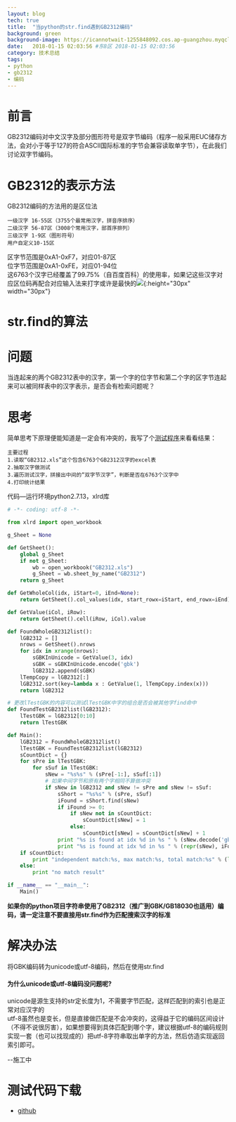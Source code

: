 ```yaml
---
layout: blog
tech: true
title:  "当python的str.find遇到GB2312编码"
background: green
background-image: https://icannotwait-1255848092.cos.ap-guangzhou.myqcloud.com/bg_python.jpg
date:   2018-01-15 02:03:56 #东8区 2018-01-15 02:03:56
category: 技术总结
tags:
- python
- gb2312
- 编码
---
```



# 前言
GB2312编码对中文汉字及部分图形符号是双字节编码（程序一般采用EUC储存方法，会对小于等于127的符合ASCII国际标准的字节会兼容读取单字节），在此我们讨论双字节编码。

# GB2312的表示方法
GB2312编码的方法用的是区位法

    一级汉字 16-55区（3755个最常用汉字，拼音序排序）
    二级汉字 56-87区（3008个常用汉字，部首序排列）
    三级汉字 1-9区（图形符号）
    用户自定义10-15区

区字节范围是0xA1-0xF7，对应01-87区  
位字节范围是0xA1-0xFE，对应01-94位  
这6763个汉字已经覆盖了99.75%（自百度百科）的使用率，如果记这些汉字对应区位码再配合对应输入法来打字或许是最快的![](https://icannotwait-1255848092.cos.ap-guangzhou.myqcloud.com/funny.png){:height="30px" width="30px"}  

# str.find的算法
[^_^]: python的str.find是根据字符串的长度（这里长度不等于字节数）逐个做匹配，然后可以看python的源码  
--施工中

# 问题
当连起来的两个GB2312表中的汉字，第一个字的位字节和第二个字的区字节连起来可以被同样表中的汉字表示，是否会有检索问题呢？

# 思考
简单思考下原理便能知道是一定会有冲突的，我写了个[测试程序](https://github.com/icannotwait/icannotwait.Github.io/tree/master/_code/testgb2312)来看看结果：  

    主要过程
    1.读取“GB2312.xls”这个包含6763个GB2312汉字的excel表
    2.抽取汉字做测试
    3.遍历测试汉字，拼接出中间的“双字节汉字”，判断是否在6763个汉字中
    4.打印统计结果

代码—运行环境python2.7.13，xlrd库
```python
# -*- coding: utf-8 -*-

from xlrd import open_workbook

g_Sheet = None

def GetSheet():
    global g_Sheet
    if not g_Sheet:
        wb = open_workbook("GB2312.xls")
        g_Sheet = wb.sheet_by_name("GB2312")
    return g_Sheet

def GetWholeCol(idx, iStart=0, iEnd=None):
    return GetSheet().col_values(idx, start_rowx=iStart, end_rowx=iEnd)

def GetValue(iCol, iRow):
    return GetSheet().cell(iRow, iCol).value

def FoundWholeGB2312list():
    lGB2312 = []
    nrows = GetSheet().nrows
    for idx in xrange(nrows):
        sGBKInUnicode = GetValue(3, idx)
        sGBK = sGBKInUnicode.encode('gbk')
        lGB2312.append(sGBK)
    lTempCopy = lGB2312[:]
    lGB2312.sort(key=lambda x : GetValue(1, lTempCopy.index(x)))
    return lGB2312

# 更改lTestGBK的内容可以测试lTestGBK中字的组合是否会被其他字find命中
def FoundTestGB2312list(lGB2312):
    lTestGBK = lGB2312[0:10]
    return lTestGBK

def Main():
    lGB2312 = FoundWholeGB2312list()
    lTestGBK = FoundTestGB2312list(lGB2312)
    sCountDict = {}
    for sPre in lTestGBK:
        for sSuf in lTestGBK:
            sNew = "%s%s" % (sPre[-1:], sSuf[:1])
            # 如果中间字节和原有两个字相同不算做冲突
            if sNew in lGB2312 and sNew != sPre and sNew != sSuf:
                sShort = "%s%s" % (sPre, sSuf)
                iFound = sShort.find(sNew)
                if iFound >= 0:
                    if sNew not in sCountDict:
                        sCountDict[sNew] = 1
                    else:
                        sCountDict[sNew] = sCountDict[sNew] + 1
                print "%s is found at idx %d in %s " % (sNew.decode('gbk'), iFound, sShort.decode('gbk'))
                print "%s is found at idx %d in %s " % (repr(sNew), iFound, repr(sShort))
    if sCountDict:
        print "independent match:%s, max match:%s, total match:%s" % (len(sCountDict), max(sCountDict.values()), sum(sCountDict.values()))
    else:
        print "no match result"

if __name__ == "__main__":
    Main()
```
**如果你的python项目字符串使用了GB2312（推广到GBK/GB18030也适用）编码，请一定注意不要直接用str.find作为匹配搜索汉字的标准**

# 解决办法
将GBK编码转为unicode或utf-8编码，然后在使用str.find  
#### 为什么unicode或utf-8编码没问题呢?  
unicode是源生支持的str定长度为1，不需要字节匹配，这样匹配到的索引也是正常对应汉字的  
utf-8虽然也是变长，但是直接做匹配是不会冲突的，这得益于它的编码区间设计（不得不说很厉害），如果想要得到具体匹配到哪个字，建议根据utf-8的编码规则实现一套（也可以找现成的）把utf-8字符串取出单字的方法，然后仿造实现返回索引即可。  

--施工中

# 测试代码下载
* [github](https://github.com/icannotwait/icannotwait.Github.io/tree/master/_code/testgb2312)

